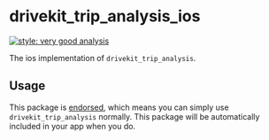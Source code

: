 # drivekit_trip_analysis_ios

[![style: very good analysis][very_good_analysis_badge]][very_good_analysis_link]

The ios implementation of `drivekit_trip_analysis`.

## Usage

This package is [endorsed][endorsed_link], which means you can simply use `drivekit_trip_analysis`
normally. This package will be automatically included in your app when you do.

[endorsed_link]: https://flutter.dev/docs/development/packages-and-plugins/developing-packages#endorsed-federated-plugin
[very_good_analysis_badge]: https://img.shields.io/badge/style-very_good_analysis-B22C89.svg
[very_good_analysis_link]: https://pub.dev/packages/very_good_analysis